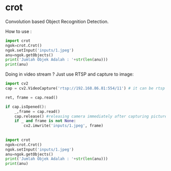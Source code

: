 # crot
Convolution based Object Recognition Detection. 

How to use :

```py
import crot
ngok=crot.Crot()
ngok.setInput('inputs/1.jpeg')
anu=ngok.getObjects()
print('Jumlah Objek Adalah : '+str(len(anu)))
print(anu)
```

Doing in video stream ? Just use RTSP and capture to image:

```py
import cv2
cap = cv2.VideoCapture('rtsp://192.168.86.81:554/11') # it can be rtsp or http stream

ret, frame = cap.read()

if cap.isOpened():
    _,frame = cap.read()
    cap.release() #releasing camera immediately after capturing picture
    if _ and frame is not None:
        cv2.imwrite('inputs/1.jpeg', frame)
		
		
import crot
ngok=crot.Crot()
ngok.setInput('inputs/1.jpeg')
anu=ngok.getObjects()
print('Jumlah Objek Adalah : '+str(len(anu)))
print(anu)
```
